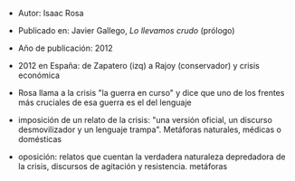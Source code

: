 - Autor: Isaac Rosa
- Publicado en: Javier Gallego, *Lo llevamos crudo* (prólogo)
- Año de publicación: 2012

- 2012 en España: de Zapatero (izq) a Rajoy (conservador) y crisis económica
- Rosa llama a la crisis "la guerra en curso" y dice que uno de los frentes más cruciales de esa guerra es el del lenguaje
- imposición de un relato de la crisis: "una versión oficial, un discurso desmovilizador y un lenguaje trampa". Metáforas naturales, médicas o domésticas
- oposición: relatos que cuentan la verdadera naturaleza depredadora de la crisis, discursos de agitación y resistencia. metáforas